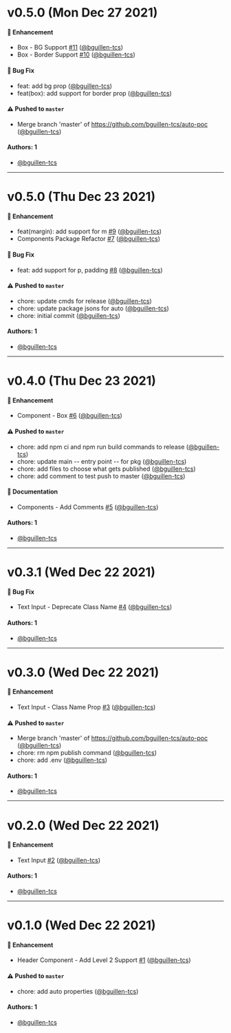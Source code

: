 # v0.5.0 (Mon Dec 27 2021)

#### 🚀 Enhancement

- Box - BG Support [#11](https://github.com/bguillen-tcs/auto-poc/pull/11) ([@bguillen-tcs](https://github.com/bguillen-tcs))
- Box - Border Support [#10](https://github.com/bguillen-tcs/auto-poc/pull/10) ([@bguillen-tcs](https://github.com/bguillen-tcs))

#### 🐛 Bug Fix

- feat: add bg prop ([@bguillen-tcs](https://github.com/bguillen-tcs))
- feat(box): add support for border prop ([@bguillen-tcs](https://github.com/bguillen-tcs))

#### ⚠️ Pushed to `master`

- Merge branch 'master' of https://github.com/bguillen-tcs/auto-poc ([@bguillen-tcs](https://github.com/bguillen-tcs))

#### Authors: 1

- [@bguillen-tcs](https://github.com/bguillen-tcs)

---

# v0.5.0 (Thu Dec 23 2021)

#### 🚀 Enhancement

- feat(margin): add support for m [#9](https://github.com/bguillen-tcs/auto-poc/pull/9) ([@bguillen-tcs](https://github.com/bguillen-tcs))
- Components Package Refactor [#7](https://github.com/bguillen-tcs/auto-poc/pull/7) ([@bguillen-tcs](https://github.com/bguillen-tcs))

#### 🐛 Bug Fix

- feat: add support for p, padding [#8](https://github.com/bguillen-tcs/auto-poc/pull/8) ([@bguillen-tcs](https://github.com/bguillen-tcs))

#### ⚠️ Pushed to `master`

- chore: update cmds for release ([@bguillen-tcs](https://github.com/bguillen-tcs))
- chore: update package jsons for auto ([@bguillen-tcs](https://github.com/bguillen-tcs))
- chore: initial commit ([@bguillen-tcs](https://github.com/bguillen-tcs))

#### Authors: 1

- [@bguillen-tcs](https://github.com/bguillen-tcs)

---

# v0.4.0 (Thu Dec 23 2021)

#### 🚀 Enhancement

- Component - Box [#6](https://github.com/bguillen-tcs/auto-poc/pull/6) ([@bguillen-tcs](https://github.com/bguillen-tcs))

#### ⚠️ Pushed to `master`

- chore: add npm ci and npm run build commands to release ([@bguillen-tcs](https://github.com/bguillen-tcs))
- chore: update main -- entry point -- for pkg ([@bguillen-tcs](https://github.com/bguillen-tcs))
- chore: add files to choose what gets published ([@bguillen-tcs](https://github.com/bguillen-tcs))
- chore: add comment to test push to master ([@bguillen-tcs](https://github.com/bguillen-tcs))

#### 📝 Documentation

- Components - Add Comments [#5](https://github.com/bguillen-tcs/auto-poc/pull/5) ([@bguillen-tcs](https://github.com/bguillen-tcs))

#### Authors: 1

- [@bguillen-tcs](https://github.com/bguillen-tcs)

---

# v0.3.1 (Wed Dec 22 2021)

#### 🐛 Bug Fix

- Text Input - Deprecate Class Name [#4](https://github.com/bguillen-tcs/auto-poc/pull/4) ([@bguillen-tcs](https://github.com/bguillen-tcs))

#### Authors: 1

- [@bguillen-tcs](https://github.com/bguillen-tcs)

---

# v0.3.0 (Wed Dec 22 2021)

#### 🚀 Enhancement

- Text Input - Class Name Prop [#3](https://github.com/bguillen-tcs/auto-poc/pull/3) ([@bguillen-tcs](https://github.com/bguillen-tcs))

#### ⚠️ Pushed to `master`

- Merge branch 'master' of https://github.com/bguillen-tcs/auto-poc ([@bguillen-tcs](https://github.com/bguillen-tcs))
- chore: rm npm publish command ([@bguillen-tcs](https://github.com/bguillen-tcs))
- chore: add .env ([@bguillen-tcs](https://github.com/bguillen-tcs))

#### Authors: 1

- [@bguillen-tcs](https://github.com/bguillen-tcs)

---

# v0.2.0 (Wed Dec 22 2021)

#### 🚀 Enhancement

- Text Input [#2](https://github.com/bguillen-tcs/auto-poc/pull/2) ([@bguillen-tcs](https://github.com/bguillen-tcs))

#### Authors: 1

- [@bguillen-tcs](https://github.com/bguillen-tcs)

---

# v0.1.0 (Wed Dec 22 2021)

#### 🚀 Enhancement

- Header Component - Add Level 2 Support [#1](https://github.com/bguillen-tcs/auto-poc/pull/1) ([@bguillen-tcs](https://github.com/bguillen-tcs))

#### ⚠️ Pushed to `master`

- chore: add auto properties ([@bguillen-tcs](https://github.com/bguillen-tcs))

#### Authors: 1

- [@bguillen-tcs](https://github.com/bguillen-tcs)

